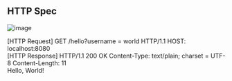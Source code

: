 HTTP Spec</br>
---------
![image](https://user-images.githubusercontent.com/70207093/151931506-ff2b0644-db1e-4a41-90ce-7de37773ea02.png)

[HTTP Request]
GET /hello?username = world HTTP/1.1
HOST: localhost:8080</br>
[HTTP Response]
HTTP/1.1 200 OK
Content-Type: text/plain; charset = UTF-8 Content-Length: 11</br>
Hello, World!
